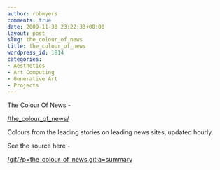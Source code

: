 ```yaml
---
author: robmyers
comments: true
date: 2009-11-30 23:22:33+00:00
layout: post
slug: the_colour_of_news
title: the_colour_of_news
wordpress_id: 1814
categories:
- Aesthetics
- Art Computing
- Generative Art
- Projects
---
```


The Colour Of News -  
  
[/the_colour_of_news/](/the_colour_of_news/)  
  
Colours from the leading stories on leading news sites, updated hourly.  
  
See the source here -  
  
[/git/?p=the_colour_of_news.git;a=summary](/git/?p=the_colour_of_news.git;a=summary)  


